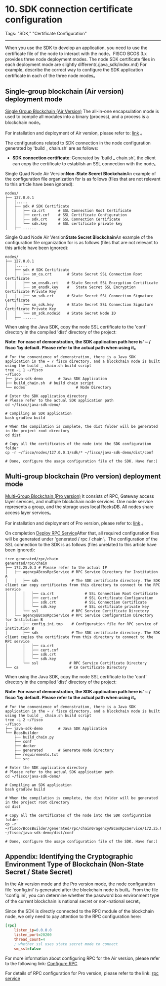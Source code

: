 # 10. SDK connection certificate configuration

Tags: "SDK," "Certificate Configuration"

----

When you use the SDK to develop an application, you need to use the certificate file of the node to interact with the node。FISCO BCOS 3.x provides three node deployment modes. The node SDK certificate files in each deployment mode are slightly different(./java_sdk/index.md) For example, describe the correct way to configure the SDK application certificate in each of the three node modes。

## Single-group blockchain (Air version) deployment mode

[Single Group Blockchain (Air Version)](../tutorial/air/index.md) The all-in-one encapsulation mode is used to compile all modules into a binary (process), and a process is a blockchain node。

For installation and deployment of Air version, please refer to: [link](../tutorial/air/build_chain.md) 。

The configurations related to SDK connection in the node configuration generated by 'build _ chain.sh' are as follows:

- **SDK connection certificate**: Generated by 'build _ chain.sh', the client can copy the certificate to establish an SSL connection with the node。

Single Quad Node Air Version**Non-State Secret Blockchain**An example of the configuration file organization for is as follows (files that are not relevant to this article have been ignored):

```shell
nodes/
├── 127.0.0.1
│   │.....
│   ├── sdk # SDK Certificate
│   │   ├── ca.crt 		# SSL Connection Root Certificate
│   │   ├── cert.cnf 	# SSL Certificate Configuration
│   │   ├── sdk.crt 	# SSL Connection Certificate
│   │   └── sdk.key 	# SSL certificate private key
│   ├── ......
```

Single Quad Node Air Version**State Secret Blockchain**An example of the configuration file organization for is as follows (files that are not relevant to this article have been ignored):

```shell
nodes/
├── 127.0.0.1
│   │.....
│   ├── sdk # SDK Certificate
│   │   ├── sm_ca.crt 		# State Secret SSL Connection Root Certificate
│   │   ├── sm_ensdk.crt 	# State Secret SSL Encryption Certificate
│   │   ├── sm_ensdk.key	#	State Secret SSL Encryption Certificate Private Key
│   │   ├── sm_sdk.crt		# State Secret SSL Connection Signature Certificate
│   │   ├── sm_sdk.key		# State Secret SSL Connection Signature Certificate Private Key
│   │   └── sm_sdk.nodeid	# State Secret Node ID
│   ├── ......
```

When using the Java SDK, copy the node SSL certificate to the 'conf' directory in the compiled 'dist' directory of the project:

**Note: For ease of demonstration, the SDK application path here is' ~ / fisco 'by default. Please refer to the actual path when using it。**

```shell
# For the convenience of demonstration, there is a Java SDK application in the ~ / fisco directory, and a blockchain node is built using the build _ chain.sh build script
tree -L 1 ~/fisco
~/fisco
├── java-sdk-demo		# Java SDK Application
├── build_chain.sh 	# build chain script
└── nodes						# Node Directory

# Enter the SDK application directory
# Please refer to the actual SDK application path
cd ~/fisco/java-sdk-demo/

# Compiling an SDK application
bash gradlew build

# When the compilation is complete, the dist folder will be generated in the project root directory
cd dist

# Copy all the certificates of the node into the SDK configuration folder
cp -r ~/fisco/nodes/127.0.0.1/sdk/* ~/fisco/java-sdk-demo/dist/conf

# Done, configure the usage configuration file of the SDK. Have fun:)
```

## Multi-group blockchain (Pro version) deployment mode

[Multi-Group Blockchain (Pro version)](../tutorial/pro/index.md) It consists of RPC, Gateway access layer services, and multiple blockchain node services. One node service represents a group, and the storage uses local RocksDB. All nodes share access layer services。

For installation and deployment of Pro version, please refer to: [link](../tutorial/pro/installation.md) 。

On completion [Deploy RPC Service](../tutorial/pro/installation.html#rpc)After that, all required configuration files will be generated under 'generated / rpc / chain'。The configuration of the SSL connection to the SDK is as follows (files unrelated to this article have been ignored):

```shell
tree generated/rpc/chain
generated/rpc/chain
├── 172.25.0.3 # Please refer to the actual IP
│   ├── agencyABcosRpcService # RPC Service Directory for Institution A
│   │   ├── sdk               # The SDK certificate directory. The SDK client can copy certificates from this directory to connect to the RPC service
│   │   │   ├── ca.crt				# SSL Connection Root Certificate
│   │   │   ├── cert.cnf			# SSL Certificate Configuration
│   │   │   ├── sdk.crt				# SSL Connection Certificate
│   │   │   └── sdk.key				# SSL certificate private key
│   │   └── ssl               # RPC Service Certificate Directory
│   └── agencyBBcosRpcService # RPC Service Configuration Directory for Institution B
│       ├── config.ini.tmp    # Configuration file for RPC service of institution B
│       ├── sdk               # The SDK certificate directory. The SDK client copies the certificate from this directory to connect to the RPC service
│       │   ├── ca.crt
│       │   ├── cert.cnf
│       │   ├── sdk.crt
│       │   └── sdk.key
│       └── ssl              # RPC Service Certificate Directory
└── ca                       # CA Certificate Directory
```

When using the Java SDK, copy the node SSL certificate to the 'conf' directory in the compiled 'dist' directory of the project:

**Note: For ease of demonstration, the SDK application path here is' ~ / fisco 'by default. Please refer to the actual path when using it。**

```shell
# For the convenience of demonstration, there is a Java SDK application in the ~ / fisco directory, and a blockchain node is built using the build _ chain.sh build script
tree -L 2 ~/fisco
~/fisco
├── java-sdk-demo		# Java SDK Application
└── BcosBuilder
    ├── build_chain.py
    ├── conf
    ├── docker
    ├── generated		# Generate Node Directory
    ├── requirements.txt
    └── src

# Enter the SDK application directory
# Please refer to the actual SDK application path
cd ~/fisco/java-sdk-demo/

# Compiling an SDK application
bash gradlew build

# When the compilation is complete, the dist folder will be generated in the project root directory
cd dist

# Copy all the certificates of the node into the SDK configuration folder
cp -r ~/fisco/BcosBuilder/generated/rpc/chain0/agencyABcosRpcService/172.25.0.3/sdk/* ~/fisco/java-sdk-demo/dist/conf

# Done, configure the usage configuration file of the SDK. Have fun:)
```

## Appendix: Identifying the Cryptographic Environment Type of Blockchain (Non-State Secret / State Secret)

In the Air version mode and the Pro version mode, the node configuration file 'config.ini' is generated after the blockchain node is built。From the file 'config.ini', you can determine whether the password box environment type of the current blockchain is national secret or non-national secret。

Since the SDK is directly connected to the RPC module of the blockchain node, we only need to pay attention to the RPC configuration here:

```ini
[rpc]
    listen_ip=0.0.0.0
    listen_port=20200
    thread_count=4
    ; whether ssl uses state secret mode to connect
    sm_ssl=false
```

For more information about configuring RPC for the Air version, please refer to the following link: [Configure RPC](../tutorial/air/config.html#rpc)

For details of RPC configuration for Pro version, please refer to the link: [rpc service](../tutorial/pro/config.html#id9)

